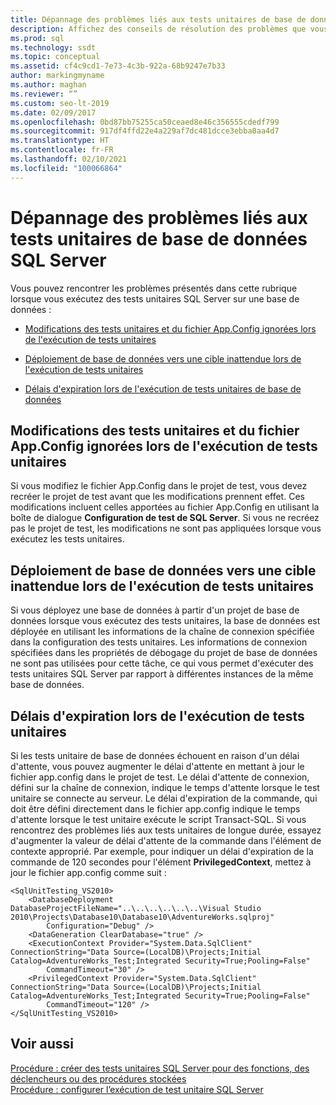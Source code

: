 ```yaml
---
title: Dépannage des problèmes liés aux tests unitaires de base de données SQL Server
description: Affichez des conseils de résolution des problèmes que vous pouvez rencontrer avec les tests unitaires SQL Server, tels que les échecs de délai d’attente et le déploiement de bases de données sur des cibles inattendues.
ms.prod: sql
ms.technology: ssdt
ms.topic: conceptual
ms.assetid: cf4c9cd1-7e73-4c3b-922a-68b9247e7b33
author: markingmyname
ms.author: maghan
ms.reviewer: “”
ms.custom: seo-lt-2019
ms.date: 02/09/2017
ms.openlocfilehash: 0bd87bb75255ca50ceaed8e46c356555cdedf799
ms.sourcegitcommit: 917df4ffd22e4a229af7dc481dcce3ebba0aa4d7
ms.translationtype: HT
ms.contentlocale: fr-FR
ms.lasthandoff: 02/10/2021
ms.locfileid: "100066864"
---
```

# <a name="troubleshooting-sql-server-database-unit-testing-issues"></a>Dépannage des problèmes liés aux tests unitaires de base de données SQL Server

Vous pouvez rencontrer les problèmes présentés dans cette rubrique lorsque vous exécutez des tests unitaires SQL Server sur une base de données :  
  
-   [Modifications des tests unitaires et du fichier App.Config ignorées lors de l'exécution de tests unitaires](#UnitTestingAndAppConfigChanges)  
  
-   [Déploiement de base de données vers une cible inattendue lors de l'exécution de tests unitaires](#DatabaseDeploymentInUnitTests)  
  
-   [Délais d'expiration lors de l'exécution de tests unitaires de base de données](#TimeoutsDuringUnitTests)  
  
## <a name="unit-testing-and-appconfig-changes-ignored-when-you-run-unit-tests"></a><a name="UnitTestingAndAppConfigChanges"></a>Modifications des tests unitaires et du fichier App.Config ignorées lors de l'exécution de tests unitaires  
Si vous modifiez le fichier App.Config dans le projet de test, vous devez recréer le projet de test avant que les modifications prennent effet. Ces modifications incluent celles apportées au fichier App.Config en utilisant la boîte de dialogue **Configuration de test de SQL Server**. Si vous ne recréez pas le projet de test, les modifications ne sont pas appliquées lorsque vous exécutez les tests unitaires.  
  
## <a name="database-deployment-to-unexpected-target-when-you-run-unit-tests"></a><a name="DatabaseDeploymentInUnitTests"></a>Déploiement de base de données vers une cible inattendue lors de l'exécution de tests unitaires  
Si vous déployez une base de données à partir d'un projet de base de données lorsque vous exécutez des tests unitaires, la base de données est déployée en utilisant les informations de la chaîne de connexion spécifiée dans la configuration des tests unitaires. Les informations de connexion spécifiées dans les propriétés de débogage du projet de base de données ne sont pas utilisées pour cette tâche, ce qui vous permet d'exécuter des tests unitaires SQL Server par rapport à différentes instances de la même base de données.  
  
## <a name="timeouts-when-you-run-database-unit-tests"></a><a name="TimeoutsDuringUnitTests"></a>Délais d'expiration lors de l'exécution de tests unitaires  
Si les tests unitaire de base de données échouent en raison d'un délai d'attente, vous pouvez augmenter le délai d'attente en mettant à jour le fichier app.config dans le projet de test. Le délai d'attente de connexion, défini sur la chaîne de connexion, indique le temps d'attente lorsque le test unitaire se connecte au serveur. Le délai d'expiration de la commande, qui doit être défini directement dans le fichier app.config indique le temps d'attente lorsque le test unitaire exécute le script Transact\-SQL. Si vous rencontrez des problèmes liés aux tests unitaires de longue durée, essayez d'augmenter la valeur de délai d'attente de la commande dans l'élément de contexte approprié. Par exemple, pour indiquer un délai d'expiration de la commande de 120 secondes pour l'élément **PrivilegedContext**, mettez à jour le fichier app.config comme suit :  
  
```  
<SqlUnitTesting_VS2010>  
    <DatabaseDeployment DatabaseProjectFileName="..\..\..\..\..\..\Visual Studio 2010\Projects\Database10\Database10\AdventureWorks.sqlproj"  
        Configuration="Debug" />  
    <DataGeneration ClearDatabase="true" />  
    <ExecutionContext Provider="System.Data.SqlClient" ConnectionString="Data Source=(LocalDB)\Projects;Initial Catalog=AdventureWorks_Test;Integrated Security=True;Pooling=False"  
        CommandTimeout="30" />  
    <PrivilegedContext Provider="System.Data.SqlClient" ConnectionString="Data Source=(LocalDB)\Projects;Initial Catalog=AdventureWorks_Test;Integrated Security=True;Pooling=False"  
        CommandTimeout="120" />  
</SqlUnitTesting_VS2010>  
```  
  
## <a name="see-also"></a>Voir aussi  
[Procédure : créer des tests unitaires SQL Server pour des fonctions, des déclencheurs ou des procédures stockées](../ssdt/how-to-create-unit-tests-for-functions-triggers-stored-procedures.md)  
[Procédure : configurer l’exécution de test unitaire SQL Server](../ssdt/how-to-configure-sql-server-unit-test-execution.md)  
  
